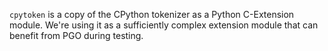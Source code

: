 
`cpytoken` is a copy of the CPython tokenizer as a Python C-Extension module.
We're using it as a sufficiently complex extension module that can benefit from
PGO during testing.